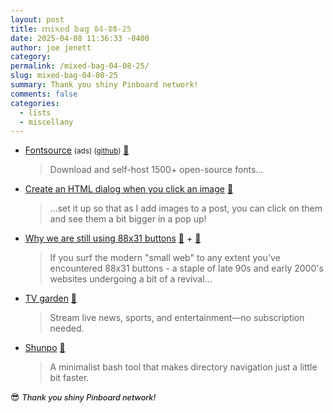 ```yaml
---
layout: post
title: 𝕞𝕚𝕩𝕖𝕕 𝕓𝕒𝕘 𝟘𝟜-𝟘𝟠-𝟚𝟝
date: 2025-04-08 11:36:33 -0400
author: joe jenett
category: 
permalink: /mixed-bag-04-08-25/
slug: mixed-bag-04-08-25
summary: Thank you shiny Pinboard network!
comments: false
categories:
  - lists
  - miscellany
---
```

<ul class="links">
	<li><a title="Access a comprehensive library of web typefaces for free." href="https://fontsource.org/">Fontsource</a> <small>(ads) (<a href="https://github.com/fontsource/fontsource">github</a>)</small> <a title="source" href="https://pinboard.in/u:mateja">📌</a><blockquote><p>Download and self-host 1500+ open-source fonts...</p></blockquote></li>
	<li><a title="Cassidy Williams" href="https://cassidoo.co/post/html-dialog-on-image-click/">Create an HTML dialog when you click an image</a> <a title="source" href="https://pinboard.in/u:roger">📌</a><blockquote><p>...set it up so that as I add images to a post, you can click on them and see them a bit bigger in a pop up! </p></blockquote></li>
	<li><a title="ultrasciencelabs" href="https://ultrasciencelabs.com/lab-notes/why-we-are-still-using-88x31-buttons">Why we are still using 88x31 buttons</a> <a title="source" href="https://pinboard.in/u:ramblinggit">📌</a> + <a title="source" href="https://pinboard.in/u:fileformat">📌</a><blockquote><p>If you surf the modern "small web" to any extent you've encountered 88x31 buttons - a staple of late 90s and early 2000's websites undergoing a bit of a revival...</p></blockquote></li>
	<li><a title="Watch Global & Local Live TV Online for Free - tv.garden" href="https://tv.garden/">TV garden</a> <a title="source" href="https://pinboard.in/u:sdellis">📌</a><blockquote><p>Stream live news, sports, and entertainment—no subscription needed.</p></blockquote></li>
	<li><a title="GitHub - egurapha/Shunpo" href="https://github.com/egurapha/Shunpo">Shunpo</a> <a title="source" href="https://pinboard.in/u:tdjones">📌</a><blockquote><p>A minimalist bash tool that makes directory navigation just a little bit faster.</p></blockquote></li>
</ul>
<p>
😎 <span style="font-size:.9em;font-weight:500;font-style:italic;">Thank you shiny Pinboard network!</span>
</p>

<a href="https://brid.gy/publish/mastodon"></a>